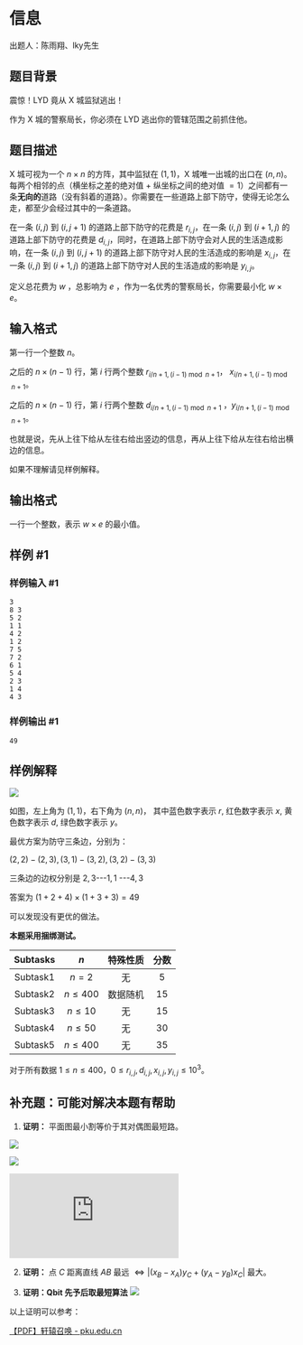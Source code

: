 # 信息

出题人：陈雨翔、lky先生

## 题目背景

震惊！LYD 竟从 X 城监狱逃出！

作为 X 城的警察局长，你必须在 LYD 逃出你的管辖范围之前抓住他。

## 题目描述

X 城可视为一个 $n \times n$ 的方阵，其中监狱在 $(1,1)$，X 城唯一出城的出口在 $(n,n)$。每两个相邻的点（横坐标之差的绝对值 $+$ 纵坐标之间的绝对值 $=1$）之间都有一条**无向的**道路（没有斜着的道路）。你需要在一些道路上部下防守，使得无论怎么走，都至少会经过其中的一条道路。

在一条 $(i,j)$ 到 $(i,j+1)$ 的道路上部下防守的花费是 $r_{i,j}$，在一条 $(i,j)$ 到 $(i+1,j)$ 的道路上部下防守的花费是 $d_{i,j}$，同时，在道路上部下防守会对人民的生活造成影响，在一条 $(i,j)$ 到 $(i,j+1)$ 的道路上部下防守对人民的生活造成的影响是 $x_{i,j}$，在一条 $(i,j)$ 到 $(i+1,j)$ 的道路上部下防守对人民的生活造成的影响是 $y_{i,j}$。

定义总花费为 $w$ ，总影响为 $e$ ，作为一名优秀的警察局长，你需要最小化 $w \times e$。

## 输入格式

第一行一个整数 $n$。

之后的 $n \times (n-1)$ 行，第 $i$ 行两个整数 $r_{i/n+1,(i-1)\bmod n+1}$， $x_{i/n+1,(i-1)\bmod n+1}$。

之后的 $n \times (n-1)$ 行，第 $i$ 行两个整数 $d_{i/n+1,(i-1)\bmod n+1}$ ，$y_{i/n+1,(i-1)\bmod n+1}$。

也就是说，先从上往下给从左往右给出竖边的信息，再从上往下给从左往右给出横边的信息。

如果不理解请见样例解释。

## 输出格式

一行一个整数，表示 $w \times e$ 的最小值。

## 样例 #1

### 样例输入 #1

```
3
8 3
5 2
1 1
4 2
1 2
7 5
7 2
6 1
5 4
2 3
1 4 
4 3
```

### 样例输出 #1

```
49
```

## 样例解释

![](https://cdn.luogu.com.cn/upload/image_hosting/bjd62iba.png)

如图，左上角为 $(1,1)$，右下角为 $(n,n)$，
其中蓝色数字表示 $r$,
红色数字表示 $x$,
黄色数字表示 $d$,
绿色数字表示 $y$。

最优方案为防守三条边，分别为：

$(2,2)-(2,3),(3,1)-(3,2),(3,2)-(3,3)$

三条边的边权分别是 $2,3$---$1,1$ ---$4,3$

答案为 $(1+2+4)\times (1+3+3)=49$


可以发现没有更优的做法。

**本题采用捆绑测试。**

|  Subtasks| $n$ |特殊性质  |分数
| :----------: | :----------: | :----------: |:----------: |
|  Subtask1| $n=2$ |无  |$5$
|  Subtask2| $n\leq400$ |数据随机  |$15$
|  Subtask3| $n\leq10$ |  无|$15$
|  Subtask4| $n\leq50$ | 无 |$30$
|  Subtask5| $n\leq400$ | 无 |$35$

对于所有数据 $1 \leq n \leq 400$，$0 \leq r_{i,j}, d_{i,j},x_{i,j} ,y_{i,j}  \leq 10^3$。

## 补充题：可能对解决本题有帮助
 
1. **证明：** 平面图最小割等价于其对偶图最短路。

![](http://localhost:3000/uploads/1735910201023-137087758.png)

![](http://localhost:3000/uploads/1735910219774-184156009.png)

![](http://www.iolaw.org.cn/images/upload/2015/9/39802494304F01D6297FD403C775F605.pdf)

2. **证明：**
点 $C$ 距离直线 $AB$ 最远 $\Leftrightarrow |\left(x_B-x_A\right) y_C+\left(y_A-y_B\right) x_C|$ 最大。

3. **证明：Qbit 先予后取最短算法**
![](http://localhost:3000/uploads/1735910243996-233255449.png)

以上证明可以参考：

[【PDF】轩辕召唤 - pku.edu.cn](https://www.law.pku.edu.cn/docs/2015-08/20150827112606046046.pdf)